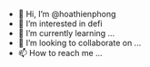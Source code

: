 - 👋 Hi, I’m @hoathienphong
- 👀 I’m interested in defi
- 🌱 I’m currently learning ...
- 💞️ I’m looking to collaborate on ...
- 📫 How to reach me ...

<!---
hoathienphong/hoathienphong is a ✨ special ✨ repository because its `README.md` (this file) appears on your GitHub profile.
You can click the Preview link to take a look at your changes.
--->
